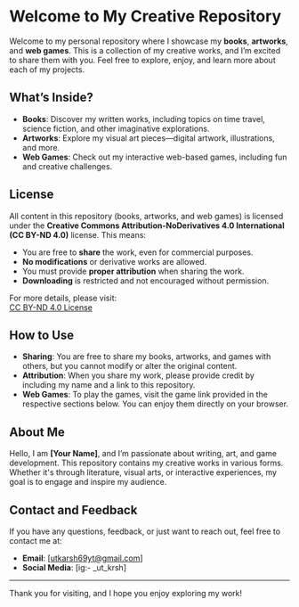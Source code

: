 # Welcome to My Creative Repository

Welcome to my personal repository where I showcase my **books**, **artworks**, and **web games**. This is a collection of my creative works, and I’m excited to share them with you. Feel free to explore, enjoy, and learn more about each of my projects.

## What’s Inside?
- **Books**: Discover my written works, including topics on time travel, science fiction, and other imaginative explorations.
- **Artworks**: Explore my visual art pieces—digital artwork, illustrations, and more.
- **Web Games**: Check out my interactive web-based games, including fun and creative challenges.

## License

All content in this repository (books, artworks, and web games) is licensed under the **Creative Commons Attribution-NoDerivatives 4.0 International (CC BY-ND 4.0)** license. This means:
- You are free to **share** the work, even for commercial purposes.
- **No modifications** or derivative works are allowed.
- You must provide **proper attribution** when sharing the work.
- **Downloading** is restricted and not encouraged without permission.

For more details, please visit:  
[CC BY-ND 4.0 License](https://creativecommons.org/licenses/by-nd/4.0/)

## How to Use

- **Sharing**: You are free to share my books, artworks, and games with others, but you cannot modify or alter the original content.
- **Attribution**: When you share my work, please provide credit by including my name and a link to this repository.
- **Web Games**: To play the games, visit the game link provided in the respective sections below. You can enjoy them directly on your browser.

## About Me

Hello, I am **[Your Name]**, and I’m passionate about writing, art, and game development. This repository contains my creative works in various forms. Whether it's through literature, visual arts, or interactive experiences, my goal is to engage and inspire my audience.

## Contact and Feedback

If you have any questions, feedback, or just want to reach out, feel free to contact me at:
- **Email**: [utkarsh69yt@gmail.com]
- **Social Media**: [ig:- _ut_krsh]

---

Thank you for visiting, and I hope you enjoy exploring my work!
